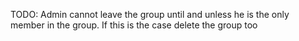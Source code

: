 TODO: Admin cannot leave the group until and unless he is the only member in the group. If this is the case delete the group too